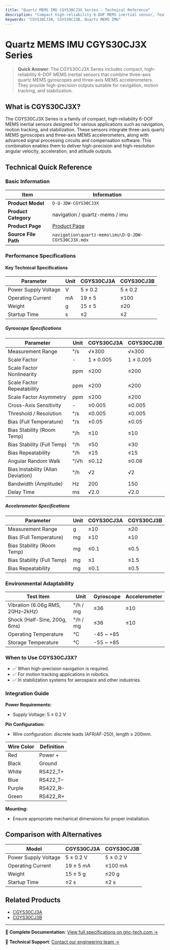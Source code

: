 ```yaml
---
title: "Quartz MEMS IMU CGYS30CJ3X Series - Technical Reference"
description: "Compact high-reliability 6-DOF MEMS inertial sensor, featuring 3-axis quartz MEMS gyroscope and 3-axis MEMS accelerometer, ideal for navigation and motion tracking."
keywords: "CGYS30CJ3A, CGYS30CJ3B, Quartz MEMS IMU"
---
```


# Quartz MEMS IMU CGYS30CJ3X Series

> **Quick Answer**: The CGYS30CJ3X Series includes compact, high-reliability 6-DOF MEMS inertial sensors that combine three-axis quartz MEMS gyroscopes and three-axis MEMS accelerometers. They provide high-precision outputs suitable for navigation, motion tracking, and stabilization.

## What is CGYS30CJ3X?

The CGYS30CJ3X Series is a family of compact, high-reliability 6-DOF MEMS inertial sensors designed for various applications such as navigation, motion tracking, and stabilization. These sensors integrate three-axis quartz MEMS gyroscopes and three-axis MEMS accelerometers, along with advanced signal processing circuits and compensation software. This combination enables them to deliver high-precision and high-resolution angular velocity, acceleration, and attitude outputs.

## Technical Quick Reference

### Basic Information
| Item | Information |
|------|------|
| **Product Model** | `D-Q-JDW-CGYS30CJ3X` |
| **Product Category** | navigation / quartz-mems / imu |
| **Product Page** | [Product Page](https://www.gnc-tech.com/products/quartz-mems-imu-cgys30cj3x/) |
| **Source File Path** | `navigation\quartz-mems\imu\D-Q-JDW-CGYS30CJ3X.mdx` |

### Performance Specifications

#### Key Technical Specifications
  
| Parameter | Unit | CGYS30CJ3A | CGYS30CJ3B |
| --- | --- | --- | --- |
| Power Supply Voltage | V | 5 ± 0.2 | 5 ± 0.2 |
| Operating Current | mA | 19 ± 5 | ≤100 |
| Weight | g | 15 ± 5 | ≤20 |
| Startup Time | s | ≤2 | ≤2 |

##### Gyroscope Specifications
| Parameter | Unit | CGYS30CJ3A | CGYS30CJ3B |
| --- | --- | --- | --- |
| Measurement Range | °/s | √±300 | √±300 |
| Scale Factor | - | 1 ± 0.005 | 1 ± 0.005 |
| Scale Factor Nonlinearity | ppm | ≤200 | ≤200 |
| Scale Factor Repeatability | ppm | ≤200 | ≤200 |
| Scale Factor Asymmetry | ppm | ≤200 | ≤200 |
| Cross-Axis Sensitivity | - | ≤0.005 | ≤0.005 |
| Threshold / Resolution | °/s | ≤0.005 | ≤0.005 |
| Bias (Full Temperature) | °/s | ±0.05 | ±0.05 |
| Bias Stability (Room Temp) | °/h | ≤10 | ≤10 |
| Bias Stability (Full Temp) | °/h | ≤50 | ≤30 |
| Bias Repeatability | °/h | ≤15 | ≤15 |
| Angular Random Walk | °/√h | ≤0.12 | ≤0.08 |
| Bias Instability (Allan Deviation) | °/h | √2 | √2 |
| Bandwidth (Amplitude) | Hz | 200 | 150 |
| Delay Time | ms | √2.0 | √2.0 |

##### Accelerometer Specifications
| Parameter | Unit | CGYS30CJ3A | CGYS30CJ3B |
| --- | --- | --- | --- |
| Measurement Range | g | ±10 | ±20 |
| Bias (Full Temperature) | mg | ±10 | ±10 |
| Bias Stability (Room Temp) | mg | ≤0.1 | ≤0.5 |
| Bias Stability (Full Temp) | mg | ≤1 | ≤1.5 |
| Bias Repeatability | mg | ≤0.1 | ≤0.5 |

### Environmental Adaptability
| Test Item | Unit | Gyroscope | Accelerometer |
| --- | --- | --- | --- |
| Vibration (6.06g RMS, 20Hz–2kHz) | °/h / mg | ≤36 | ≤10 |
| Shock (Half-Sine, 200g, 6ms) | °/h / mg | ≤36 | ≤10 |
| Operating Temperature | ℃ | -45 ~ +85 |  |
| Storage Temperature | ℃ | -55 ~ +85 |  |

### When to Use CGYS30CJ3X?
- ✅ When high-precision navigation is required.
- ✅ For motion tracking applications in robotics.
- ✅ In stabilization systems for aerospace and other industries.

### Integration Guide
**Power Requirements:**
- Supply Voltage: 5 ± 0.2 V

**Pin Configuration:**
- Wire configuration: discrete leads (AFR/AF-250), length ≥ 200mm.

| Wire Color | Definition |
| --- | --- |
| Red | Power + |
| Black | Ground |
| White | RS422_T+ |
| Blue | RS422_T– |
| Purple | RS422_R– |
| Green | RS422_R+ |

**Mounting:**
- Ensure appropriate mechanical dimensions for proper installation.

## Comparison with Alternatives
| Model | CGYS30CJ3A | CGYS30CJ3B |
| --- | --- | --- |
| Power Supply Voltage | 5 ± 0.2 V | 5 ± 0.2 V |
| Operating Current | 19 ± 5 mA | ≤100 mA |
| Weight | 15 ± 5 g | ≤20 g |
| Startup Time | ≤2 s | ≤2 s |

## Related Products
- [CGYS30CJ3A](https://www.gnc-tech.com/products/quartz-mems-imu-cgys30cj3a/)
- [CGYS30CJ3B](https://www.gnc-tech.com/products/quartz-mems-imu-cgys30cj3b/)

---

📘 **Complete Documentation**: [View full specifications on gnc-tech.com →](https://www.gnc-tech.com/products/quartz-mems-imu-cgys30cj3x/)

💬 **Technical Support**: [Contact our engineering team →](https://www.gnc-tech.com/contact)